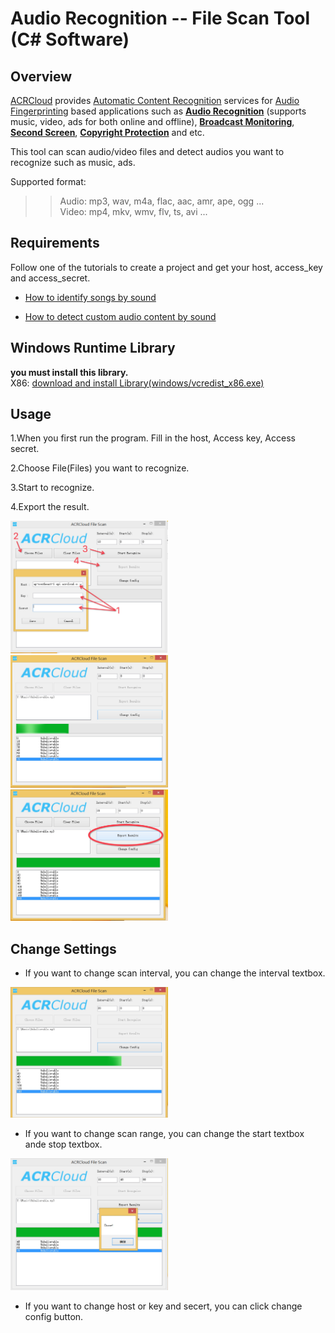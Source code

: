 # Audio Recognition -- File Scan Tool (C# Software)

## Overview
[ACRCloud](https://www.acrcloud.com/) provides [Automatic Content Recognition](https://www.acrcloud.com/docs/introduction/automatic-content-recognition/) services for [Audio Fingerprinting](https://www.acrcloud.com/docs/introduction/audio-fingerprinting/) based applications such as **[Audio Recognition](https://www.acrcloud.com/music-recognition)** (supports music, video, ads for both online and offline), **[Broadcast Monitoring](https://www.acrcloud.com/broadcast-monitoring)**, **[Second Screen](https://www.acrcloud.com/second-screen-synchronization)**, **[Copyright Protection](https://www.acrcloud.com/copyright-protection-de-duplication)** and etc.<br>

This tool can scan audio/video files and detect audios you want to recognize such as music, ads.

Supported format:

>>Audio: mp3, wav, m4a, flac, aac, amr, ape, ogg ...<br>
>>Video: mp4, mkv, wmv, flv, ts, avi ...

## Requirements
Follow one of the tutorials to create a project and get your host, access_key and access_secret.

* [How to identify songs by sound](https://www.acrcloud.com/docs/tutorials/identify-music-by-sound/)

* [How to detect custom audio content by sound](https://www.acrcloud.com/docs/tutorials/identify-audio-custom-content/)

## Windows Runtime Library 
**you must install this library.**<br>
X86: [download and install Library(windows/vcredist_x86.exe)](https://www.microsoft.com/en-us/download/details.aspx?id=5555)


## Usage

1.When you first run the program. Fill in the host, Access key, Access secret. 

2.Choose File(Files) you want to recognize.

3.Start to recognize.

4.Export the result.

<img src="https://github.com/acrcloud/acrcloud_scan_files_for_windows/raw/master/imgs/stepbystep.png" width="50%" height="50%">

<img src="https://github.com/acrcloud/acrcloud_scan_files_for_windows/raw/master/imgs/scan_example.png" width="50%" height="50%">

<img src="https://github.com/acrcloud/acrcloud_scan_files_for_windows/raw/master/imgs/export.png" width="50%" height="50%">

## Change Settings

- If you want to change scan interval, you can change the interval textbox.

<img src="https://github.com/acrcloud/acrcloud_scan_files_for_windows/raw/master/imgs/change_interval.png" width="50%" height="50%">

- If you want to change scan range, you can change the start textbox ande stop textbox.

<img src="https://github.com/acrcloud/acrcloud_scan_files_for_windows/raw/master/imgs/change_range.png" width="50%" height="50%">

- If you want to change host or key and secert, you can click change config button.